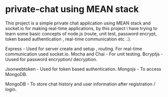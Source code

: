 # private-chat using MEAN stack

This project is a simple private chat application using MEAN stack and socket.io for making real-time applications, 
by this project i have trying to learn some basic concepts of node.js (route, unit test, password encrypt, token based authentication , real-time communication etc ..).

Express - Used for server create and setup , routing. For real-time communication used socket.io.
Mocha and Chai - For unit testing. Bcryptjs -Uused for password encryption/ decryption.

Jsonwebtoken - Used for token based authentication.
Mongojs - To access MongoDB. 

MongoDB - To store chat history and user information after registration / login. 
